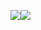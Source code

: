 ![](http://xpecto.github.io/docs/xpecto/Logos/E_Metro_48.png)![](http://xpecto.github.io/docs/xpecto/Logos/F_Metro_48.png)
